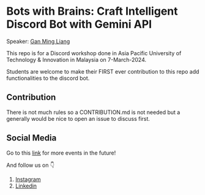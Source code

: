 # Bots with Brains: Craft Intelligent Discord Bot with Gemini API

Speaker: [Gan Ming Liang](https://www.linkedin.com/in/dalton-gml)

This repo is for a Discord workshop done in Asia Pacific University of Technology & Innovation in Malaysia on 7-March-2024.

Students are welcome to make their FIRST ever contribution to this repo add functionalities to the discord bot.

## Contribution
There is not much rules so a CONTRIBUTION.md is not needed but a generally would be nice to open an issue to discuss first.

## Social Media
Go to this [link](https://fyp.bio/gdsc-apu) for more events in the future!

And follow us on 👇

1. [Instagram](https://www.instagram.com/gdsc.apu/)
2. [Linkedin](https://www.linkedin.com/company/gdsc-apu/)
